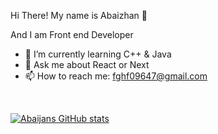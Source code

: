Hi There! My name is Abaizhan 👋

And I am Front end Developer 

- 🌱 I’m currently learning C++ & Java 
- 💬 Ask me about React or Next
- 📫 How to reach me: fghf09647@gmail.com
<br>

[![Abaijans GitHub stats](https://github-readme-stats.vercel.app/api?username=Abaijan)](https://github.com/anuraghazra/github-readme-stats)
